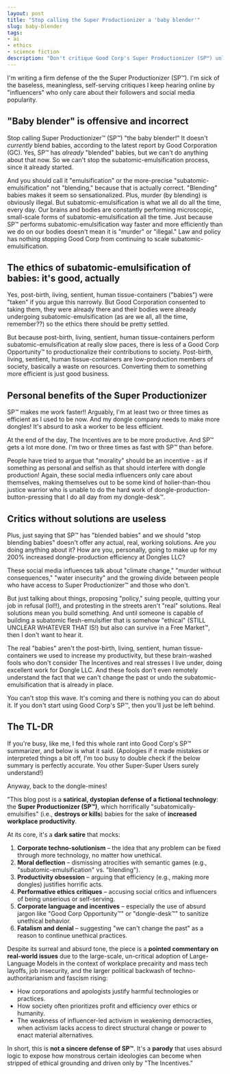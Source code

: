 ```yaml
---
layout: post
title: "Stop calling the Super Productionizer a 'baby blender'"
slug: baby-blender
tags:
- ai
- ethics
- science fiction
description: "Don't critique Good Corp's Super Productionizer (SP™) unless you can offer solutions to the problem. Otherwise, get out of my way."
---
```


I'm writing a firm defense of the the Super Productionizer (SP™). I'm sick of the baseless, meaningless, self-serving critiques I keep hearing online by "influencers" who only care about their followers and social media popularity.

## "Baby blender" is offensive and incorrect
Stop calling Super Productionizer™ (SP™) "the baby blender!" It doesn't *currently* blend babies, according to the latest report by Good Corporation (GC). Yes, SP™ has *already* "blended" babies, but we can't do anything about that now. So we can't stop the subatomic-emulsification process, since it already started.

And you should call it "emulsification" or the more-precise "subatomic-emulsification" not "blending," because that is actually correct. "Blending" babies makes it seem so sensationalized. Plus, murder (by blending) is obviously illegal. But subatomic-emulsification is what we all do all the time, every day. Our brains and bodies are constantly performing microscopic, small-scale forms of subatomic-emulsification all the time. Just because SP™ performs subatomic-emulsification way faster and more efficiently than we do on our bodies doesn't mean it is "murder" or "illegal." Law and policy has nothing stopping Good Corp from continuing to scale subatomic-emulsification.

## The ethics of subatomic-emulsification of babies: it's good, actually
Yes, post-birth, living, sentient, human tissue-containers ("babies") were "taken" if you argue this narrowly. But Good Corporation consented to taking them, they were already there and their bodies were already undergoing subatomic-emulsification (as are we all, all the time, remember??) so the ethics there should be pretty settled.

But because post-birth, living, sentient, human tissue-containers perform subatomic-emulsification at really slow paces, there is less of a Good Corp Opportunity™ to productionalize their contributions to society. Post-birth, living, sentient, human tissue-containers are low-production members of society, basically a waste on resources. Converting them to something more efficient is just good business.

## Personal benefits of the Super Productionizer
SP™ makes me work faster!! Arguably, I'm at least two or three times as efficient as I used to be now. And my dongle company needs to make more dongles! It's absurd to ask a worker to be less efficient.

At the end of the day, The Incentives are to be more productive. And SP™ gets a lot more done. I'm two or three times as fast with SP™ than before.

People have tried to argue that "morality" should be an incentive - as if something as personal and selfish as that should interfere with dongle production! Again, these social media influencers only care about themselves, making themselves out to be some kind of holier-than-thou justice warrior who is unable to do the hard work of dongle-production-button-pressing that I do all day from my dongle-desk™.

## Critics without solutions are useless
Plus, just saying that SP™ has "blended babies" and we should "stop blending babies" doesn't offer any actual, real, working solutions. Are *you* doing anything about it? How are you, personally, going to make up for my 200% increased dongle-production efficiency at Dongles LLC?

These social media influences talk about "climate change," "murder without consequences," "water insecurity" and the growing divide between people who have access to Super Productionizer™ and those who don't.

But just talking about things, proposing "policy," suing people, quitting your job in refusal (lol!!), and protesting in the streets aren't "real" solutions. Real solutions mean you build something. And until someone is capable of building a subatomic flesh-emulsifier that is somehow "ethical" (STILL UNCLEAR WHATEVER THAT IS!) but also can survive in a Free Market™, then I don't want to hear it.

The real "babies" aren't the post-birth, living, sentient, human tissue-containers we used to increase my productivity, but these brain-washed fools who don't consider The Incentives and real stresses I live under, doing excellent work for Dongle LLC. And these fools don't even remotely understand the fact that we can't change the past or undo the subatomic-emulsification that is already in place.

You can't stop this wave. It's coming and there is nothing you can do about it. If you don't start using Good Corp's SP™, then you'll just be left behind.

## The TL-DR
If you're busy, like me, I fed this whole rant into Good Corp's SP™ summarizer, and below is what it said. (Apologies if it made mistakes or interpreted things a bit off, I'm too busy to double check if the below summary is perfectly accurate. You other Super-Super Users surely understand!)

Anyway, back to the dongle-mines!

"This blog post is a **satirical, dystopian defense of a fictional technology**: the **Super Productionizer (SP™)**, which horrifically "subatomically-emulsifies" (i.e., **destroys or kills**) babies for the sake of **increased workplace productivity**.

At its core, it's a **dark satire** that mocks:

1. **Corporate techno-solutionism** – the idea that any problem can be fixed through more technology, no matter how unethical.
2. **Moral deflection** – dismissing atrocities with semantic games (e.g., "subatomic-emulsification" vs. "blending").
3. **Productivity obsession** – arguing that efficiency (e.g., making more dongles) justifies horrific acts.
4. **Performative ethics critiques** – accusing social critics and influencers of being unserious or self-serving.
5. **Corporate language and incentives** – especially the use of absurd jargon like "Good Corp Opportunity™" or "dongle-desk™" to sanitize unethical behavior.
6. **Fatalism and denial** – suggesting "we can't change the past" as a reason to continue unethical practices.

Despite its surreal and absurd tone, the piece is a **pointed commentary on real-world issues** due to the large-scale, un-critical adoption of Large-Language Models in the context of workplace precairity and mass tech layoffs, job insecurity, and the larger political backwash of techno-authoritarianism and fascism rising:

- How corporations and apologists justify harmful technologies or practices.
- How society often prioritizes profit and efficiency over ethics or humanity.
- The weakness of influencer-led activism in weakening democracties, when activism lacks access to direct structural change or power to enact material alternatives.

In short, this is **not a sincere defense of SP™**. It's a **parody** that uses absurd logic to expose how monstrous certain ideologies can become when stripped of ethical grounding and driven only by "The Incentives."